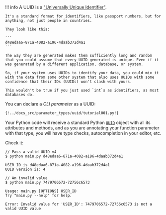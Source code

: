 !!! info
    A UUID is a <a href="https://en.wikipedia.org/wiki/Universally_unique_identifier" class="external-link" target="_blank">"Universally Unique Identifier"</a>.

    It's a standard format for identifiers, like passport numbers, but for anything, not just people in countries.

    They look like this:

    ```
    d48edaa6-871a-4082-a196-4daab372d4a1
    ```
    
    The way they are generated makes them sufficiently long and random that you could assume that every UUID generated is unique. Even if it was generated by a different application, database, or system.

    So, if your system uses UUIDs to identify your data, you could mix it with the data from some other system that also uses UUIDs with some confidence that their IDs (UUIDs) won't clash with yours.
    
    This wouldn't be true if you just used `int`s as identifiers, as most databases do.



You can declare a *CLI parameter* as a UUID:

```Python hl_lines="1  6 7 8"
{!../docs_src/parameter_types/uuid/tutorial001.py!}
```

Your Python code will receive a standard Python <a href="https://docs.python.org/3.8/library/uuid.html" class="external-link" target="_blank">`UUID`</a> object with all its attributes and methods, and as you are annotating your function parameter with that type, you will have type checks, autocompletion in your editor, etc.

Check it:

<div class="termy">

```console
// Pass a valid UUID v4
$ python main.py d48edaa6-871a-4082-a196-4daab372d4a1

USER_ID is d48edaa6-871a-4082-a196-4daab372d4a1
UUID version is: 4

// An invalid value
$ python main.py 7479706572-72756c6573

Usage: main.py [OPTIONS] USER_ID
Try "main.py --help" for help.

Error: Invalid value for 'USER_ID': 7479706572-72756c6573 is not a valid UUID value
```

</div>
